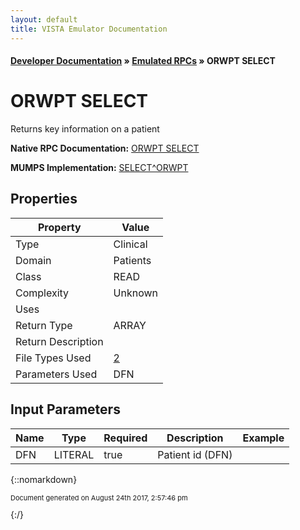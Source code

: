 ```yaml
---
layout: default
title: VISTA Emulator Documentation
---
```


#### [Developer Documentation](../index) &#187; [Emulated RPCs](TableOfContents) &#187; ORWPT SELECT<br/>
# ORWPT SELECT

Returns key information on a patient

**Native RPC Documentation:** [ORWPT SELECT](../VISTARPC/ORWPT_SELECT)

**MUMPS Implementation:** [SELECT^ORWPT](http://code.osehra.org/dox/Routine_ORWPT_source.html)

## Properties

Property | Value
--- | ---
Type | Clinical
Domain | Patients
Class | READ
Complexity | Unknown
Uses | 
Return Type | ARRAY
Return Description | 
File Types Used | [2](../VDM/Patient-2)
Parameters Used | DFN


## Input Parameters

Name | Type | Required | Description | Example
--- | --- | --- | --- | ---
DFN | LITERAL | true | Patient id (DFN) | 

{::nomarkdown} <br/><p style="font-size: 11px">Document generated on August 24th 2017, 2:57:46 pm</p>{:/}
